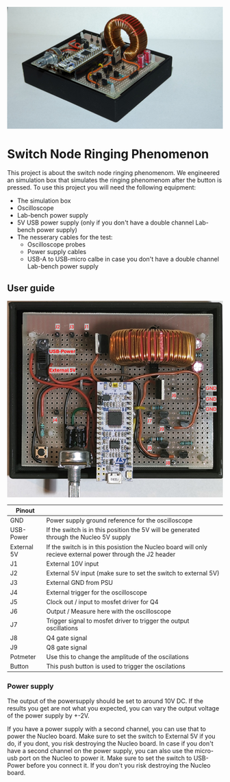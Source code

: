 ![alt text](https://github.com/S1146468/Project-Buck-Converter/blob/master/Product_Front_view.jpg "")

# Switch Node Ringing Phenomenon

This project is about the switch node ringing phenomenom. We engineered an simulation box that simulates the ringing phenomenom after the button is pressed. 
To use this project you will need the following equipment:
* The simulation box
* Oscilloscope
* Lab-bench power supply
* 5V USB power supply (only if you don't have a double channel Lab-bench power supply)
* The nesserary cables for the test:
    * Oscilloscope probes
    * Power supply cables
    * USB-A to USB-micro calbe in case you don't have a double channel Lab-bench power supply


## User guide

![alt text](https://github.com/S1146468/Project-Buck-Converter/blob/master/Product_Top_view.png "")

| Pinout            |               |
| ----------------- | ------------- | 
| GND	            | Power supply ground reference for the oscilloscope    |
| USB-Power	        | If the switch is in this position the 5V will be generated through the Nucleo 5V supply     |
| External 5V	    | If the switch is in this posistion the Nucleo board will only recieve external power through the J2 header     |
| J1                | External 10V input    |
| J2                | External 5V input (make sure to set the switch to external 5V)     |
| J3                | External GND from PSU     |
| J4                | External trigger for the oscilloscope     |
| J5                | Clock out / input to mosfet driver for Q4     |
| J6                | Output / Measure here with the oscilloscope     |
| J7                | Trigger signal to mosfet driver to trigger the output oscillations     |     
| J8                | Q4 gate signal     |
| J9                | Q8 gate signal     |
| Potmeter          | Use this to change the amplitude of the oscilations     |
| Button            | This push button is used to trigger the oscilations     |


### Power supply
The output of the powersupply should be set to around 10V DC. If the results you get are not what you expected, you can vary the output voltage of the power supply by +-2V.

If you have a power supply with a second channel, you can use that to power the Nucleo board. Make sure to set the switch to External 5V if you do, if you dont, you risk destroying the Nucleo board.
In case if you don't have a second channel on the power supply, you can also use the micro-usb port on the Nucleo to power it. Make sure to set the switch to USB-Power before you connect it. If you don't you risk destroying the Nucleo board.
